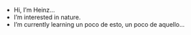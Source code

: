 - Hi, I’m Heinz...
- I’m interested in nature.
- I’m currently learning un poco de esto, un poco de aquello...

<!---
JJ1312/JJ1312 is a ✨ special ✨ repository because its `README.md` (this file) appears on your GitHub profile.
You can click the Preview link to take a look at your changes.
--->
